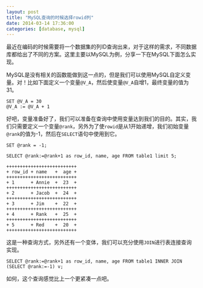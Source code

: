 ```yaml
---
layout: post
title: "MySQL查询的时候选择rowid列"
date: 2014-03-14 17:36:00
categories: [database, mysql]
---
```


最近在编码的时候需要将一个数据集的列ID查询出来，对于这样的需求，不同数据库都给出了不同的方案。这里主要以MySQL为例，分享一下在MySQL下面怎么实现。

MySQL是没有相关的函数能做到这一点的，但是我们可以使用MySQL自定义变量。对！比如下面定义一个变量`@V_A`，然后使变量`@V_A`自增1，最终变量的值为31。
    
    SET @V_A = 30
    @V_A := @V_A + 1

好吧，变量准备好了，我们可以准备在查询中使用变量达到我们的目的。其实，我们只需要定义一个变量`@rank`，另外为了使`rowid`是从1开始递增，我们初始变量`@rank`的值为-1，然后在`SELECT`语句中使用到它。

    SET @rank = -1;
    
    SELECT @rank:=@rank+1 as row_id, name, age FROM table1 limit 5;
    
    ++++++++++++++++++++++++++
    + row_id + name   +  age +
    ++++++++++++++++++++++++++
    + 1      + Annie  +  23  +
    ++++++++++++++++++++++++++
    + 2      + Jacob  +  24  +
    ++++++++++++++++++++++++++
    + 3      + Jim    +  22  +
    ++++++++++++++++++++++++++
    + 4      + Rank   +  25  +
    ++++++++++++++++++++++++++
    + 5      + Red    +  20  +
    ++++++++++++++++++++++++++
    
这是一种查询方式，另外还有一个变体，我们可以充分使用`JOIN`进行表连接查询实现。

    SELECT @rank:=@rank+1 as row_id, name, age FROM table1 INNER JOIN (SELECT @rank:=-1) v;
    
如何，这个查询感觉比上一个更紧凑一点吧。
    